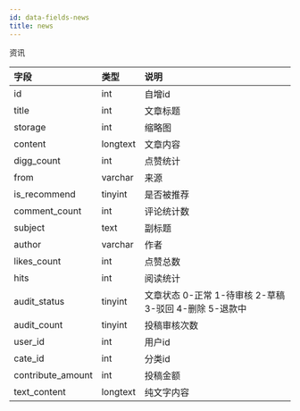 ```yaml
---
id: data-fields-news
title: news
---
```


资讯

| 字段 | 类型 | 说明 |
| :- | :- | :- |
| id | int | 自增id |
| title | int | 文章标题 |
| storage | int | 缩略图 |
| content | longtext | 文章内容 |
| digg_count | int | 点赞统计 |
| from | varchar | 来源 |
| is_recommend | tinyint | 是否被推荐 |
| comment_count | int | 评论统计数 |
| subject | text | 副标题 |
| author | varchar | 作者 |
| likes_count | int | 点赞总数 |
| hits | int | 阅读统计 |
| audit_status | tinyint | 文章状态 0-正常 1-待审核 2-草稿 3-驳回 4-删除 5-退款中 |
| audit_count | tinyint | 投稿审核次数 |
| user_id | int | 用户id |
| cate_id | int | 分类id |
| contribute_amount | int | 投稿金额 |
| text_content | longtext | 纯文字内容 |
